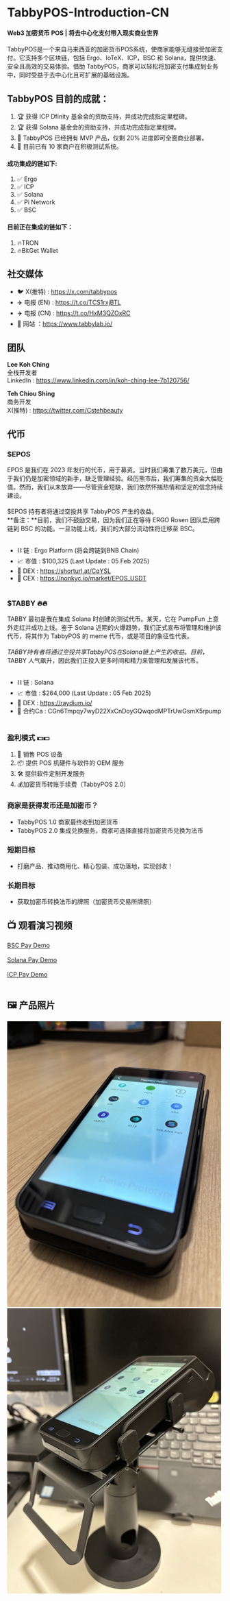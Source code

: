# TabbyPOS-Introduction-CN
#### Web3 加密货币 POS | 将去中心化支付带入现实商业世界
TabbyPOS是一个来自马来西亚的加密货币POS系统，使商家能够无缝接受加密支付。它支持多个区块链，包括 Ergo、IoTeX、ICP，BSC 和 Solana，提供快速、安全且高效的交易体验。借助 TabbyPOS，商家可以轻松将加密支付集成到业务中，同时受益于去中心化且可扩展的基础设施。

## TabbyPOS 目前的成就：<br>
1. 🏆 获得 ICP Dfinity 基金会的资助支持，并成功完成指定里程碑。<br>
2. 🏆 获得 Solana 基金会的资助支持，并成功完成指定里程碑。<br>
3. 🚀 TabbyPOS 已经拥有 MVP 产品，仅剩 20% 进度即可全面商业部署。<br>
4. 🏪 目前已有 10 家商户在积极测试系统。

#### 成功集成的链如下:<br>
1. ✅ Ergo
2. ✅ ICP 
3. ✅ Solana
4. ✅ Pi Network
5. ✅ BSC

#### 目前正在集成的链如下： <br>
1. 🔥TRON
2. 🔥BitGet Wallet

## 社交媒体<br>
- 🐦 X(推特) : https://x.com/tabbypos<br>
- ✈️ 电报 (EN) : https://t.co/TCS1rxjBTL<br>
- ✈️ 电报 (CN) : https://t.co/HxM3QZOxRC<br>
- 🔗 网站 ：https://www.tabbylab.io/<br>

## 团队<br>
**Lee Koh Ching**<br>
全栈开发者<br>
LinkedIn : https://www.linkedin.com/in/koh-ching-lee-7b120756/<br>

**Teh Chiou Shing**<br>
商务开发<br>
X(推特) : https://twitter.com/Cstehbeauty<br>

## 代币
### $EPOS<br>
EPOS 是我们在 2023 年发行的代币，用于募资。当时我们筹集了数万美元，但由于我们仍是加密领域的新手，缺乏管理经验。经历熊市后，我们筹集的资金大幅贬值。然而，我们从未放弃——尽管资金短缺，我们依然怀揣热情和坚定的信念持续建设。<br><br>
$EPOS 持有者将通过空投共享 TabbyPOS 产生的收益。<br>
**备注：**目前，我们不鼓励交易，因为我们正在等待 ERGO Rosen 团队启用跨链到 BSC 的功能。一旦功能上线，我们的大部分流动性将迁移至 BSC。
<br><br>
- ⛓️ 链 : Ergo Platform (将会跨链到BNB Chain) <br> 
- 📈 市值 : $100,325 (Last Update : 05 Feb 2025)<br>
- 🏦 DEX : https://shorturl.at/CqYSL<br>
- 🏦 CEX : https://nonkyc.io/market/EPOS_USDT<br><br>

### $TABBY 🔥🔥<br>
TABBY 最初是我在集成 Solana 时创建的测试代币。某天，它在 PumpFun 上意外走红并成功上线。鉴于 Solana 近期的火爆趋势，我们正式宣布将管理和维护该代币，将其作为 TabbyPOS 的 meme 代币，或是项目的象征性代表。<br><br>
$TABBY 持有者将通过空投共享 TabbyPOS 在 Solana 链上产生的收益。目前，$TABBY 人气飙升，因此我们正投入更多时间和精力来管理和发展该代币。
<br><br>
- ⛓️ 链 : Solana<br>
- 📈 市值 : $264,000 (Last Update : 05 Feb 2025)<br>
- 🏦 DEX : https://raydium.io/ <br>
- 📜 合约Ca : CGn6Tmpqy7wyD22XxCnDoyGQwqodMPTrUwGsmX5rpump <br><br>

### 盈利模式 💵💵<br>
1. 📱 销售 POS 设备
2. 📦 提供 POS 机硬件与软件的 OEM 服务
3. 🛠 提供软件定制开发服务
4. 💰加密货币转账手续费（TabbyPOS 2.0）

### 商家是获得发币还是加密币？
- TabbyPOS 1.0 商家最终收到加密货币
- TabbyPOS 2.0 集成兑换服务，商家可选择直接将加密货币兑换为法币

### 短期目标
- 打磨产品、推动商用化、精心包装、成功落地，实现创收！

### 长期目标
- 获取加密币转换法币的牌照（加密货币交易所牌照）

## 📺 观看演习视频<br>
[BSC Pay Demo](https://x.com/i/status/1896966445701173386)
<br><br>
[Solana Pay Demo](https://x.com/tabbypos/status/1871878777942536606/video/1)
<br><br>
[ICP Pay Demo](https://x.com/i/status/1791378929812705525)
<br><br>
## 🖼️ 产品照片<br>
<img src="images/tabbypos_product_01.jpg" alt="TabbyPOS" width="500">
<br>
<img src="images/tabbypos_product_02.jpg" alt="TabbyPOS" width="500">


